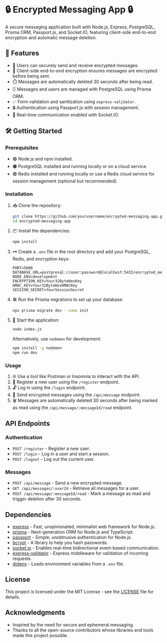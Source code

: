 # 🔒 Encrypted Messaging App 🔒

A secure messaging application built with Node.js, Express, PostgreSQL, Prisma ORM, Passport.js, and Socket.IO, featuring client-side end-to-end encryption and automatic message deletion.

## 🌟 Features

- 🔐 Users can securely send and receive encrypted messages.
- 🔑 Client-side end-to-end encryption ensures messages are encrypted before being sent.
- ⏱️ Messages are automatically deleted 30 seconds after being read.
- 🗄️ Messages and users are managed with PostgreSQL using Prisma ORM.
- ✅ Form validation and sanitization using `express-validator`.
- 🔒 Authentication using Passport.js with session management.
- 📡 Real-time communication enabled with Socket.IO.

## 🛠️ Getting Started

### Prerequisites

- 🟢 Node.js and npm installed.
- 🟠 PostgreSQL installed and running locally or on a cloud service.
- 🟣 Redis installed and running locally or use a Redis cloud service for session management (optional but recommended).

### Installation

1. 📥 Clone the repository:
    ```bash
    git clone https://github.com/yourusername/encrypted-messaging-app.git
    cd encrypted-messaging-app
    ```

2. 📦 Install the dependencies:
    ```bash
    npm install
    ```

3. 🗝️ Create a `.env` file in the root directory and add your PostgreSQL, Redis, and encryption keys:
    ```env
    PORT=5000
    DATABASE_URL=postgresql://user:password@localhost:5432/encrypted_messaging
    NODE_ENV=development
    ENCRYPTION_KEY=Your32ByteHexKey
    HMAC_KEY=Your32ByteHexHMACKey
    SESSION_SECRET=YourSessionSecret
    ```

4. 🛠️ Run the Prisma migrations to set up your database:
    ```bash
    npx prisma migrate dev --name init
    ```

5. 🚀 Start the application:
    ```bash
    node index.js
    ```

   Alternatively, use `nodemon` for development:
    ```bash
    npm install -g nodemon
    npm run dev
    ```

### Usage

1. 🌐 Use a tool like Postman or Insomnia to interact with the API.
2. 🔑 Register a new user using the `/register` endpoint.
3. 🔓 Log in using the `/login` endpoint.
4. 📨 Send encrypted messages using the `/api/message` endpoint.
5. 🗑️ Messages are automatically deleted 30 seconds after being marked as read using the `/api/message/:messageId/read` endpoint.

## API Endpoints

### Authentication
- `POST /register` - Register a new user.
- `POST /login` - Log in a user and start a session.
- `POST /logout` - Log out the current user.

### Messages
- `POST /api/message` - Send a new encrypted message.
- `GET /api/messages/:userId` - Retrieve all messages for a user.
- `POST /api/message/:messageId/read` - Mark a message as read and trigger deletion after 30 seconds.

## Dependencies

- [express](https://expressjs.com/) - Fast, unopinionated, minimalist web framework for Node.js.
- [prisma](https://www.prisma.io/) - Next-generation ORM for Node.js and TypeScript.
- [passport](https://www.passportjs.org/) - Simple, unobtrusive authentication for Node.js.
- [bcrypt](https://www.npmjs.com/package/bcrypt) - A library to help you hash passwords.
- [socket.io](https://socket.io/) - Enables real-time bidirectional event-based communication.
- [express-validator](https://express-validator.github.io/docs/) - Express middleware for validation of incoming requests.
- [dotenv](https://github.com/motdotla/dotenv) - Loads environment variables from a `.env` file.

## License

This project is licensed under the MIT License - see the [LICENSE](LICENSE) file for details.

## Acknowledgments

- Inspired by the need for secure and ephemeral messaging.
- Thanks to all the open-source contributors whose libraries and tools made this project possible.

